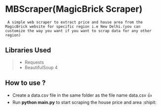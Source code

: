 # MBScraper(MagicBrick Scraper)

``` A simple web scraper to extract price and house area from the MagicBrick website for specific region i.e New Delhi.(you can customize the way you want if you want to scrap data for any other region)```

## Libraries Used
> - Requests
> - BeautifulSoup 4

## How to use ?

- Create a data.csv file in the same folder as the file name data.csv  :+1:
- Run **python main.py** to start scraping the house price and area :shipit:
